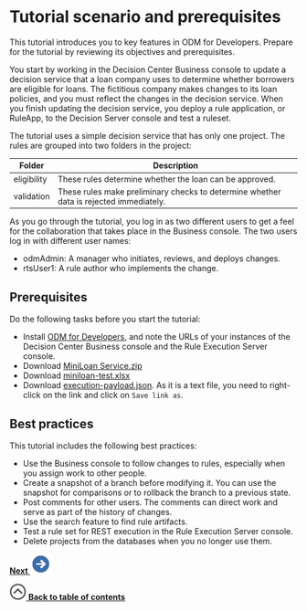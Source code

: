 # Tutorial scenario and prerequisites

This tutorial introduces you to key features in ODM for Developers. Prepare for the tutorial by reviewing its objectives and prerequisites.

You start by working in the Decision Center Business console to update a decision service that a loan company uses to determine whether borrowers are eligible for loans. The fictitious company makes changes to its loan policies, and you must reflect the changes in the decision service. When you finish updating the decision service, you deploy a rule application, or RuleApp, to the Decision Server console and test a ruleset. 

The tutorial uses a simple decision service that has only one project. The rules are grouped into two folders in the project:

|Folder|Description|
|------|-----------|
|eligibility|These rules determine whether the loan can be approved.|
|validation|These rules make preliminary checks to determine whether data is rejected immediately.|

As you go through the tutorial, you log in as two different users to get a feel for the collaboration that takes place in the Business console. The two users log in with different user names:

-   odmAdmin: A manager who initiates, reviews, and deploys changes.
-   rtsUser1: A rule author who implements the change.

## Prerequisites

Do the following tasks before you start the tutorial:

-   Install [ODM for Developers](https://hub.docker.com/r/ibmcom/odm/), and note the URLs of your instances of the Decision Center Business console and the Rule Execution Server console.
-   Download [MiniLoan Service.zip](../../Miniloan%20Service.zip?raw=1)
-   Download [miniloan-test.xlsx](../../miniloan-test.xlsx?raw=1)
-   Download [execution-payload.json](../../execution-payload.json?raw=1). As it is a text file, you need to right-click on the link and click on `Save link as`.

## Best practices

This tutorial includes the following best practices:

-   Use the Business console to follow changes to rules, especially when you assign work to other people.
-   Create a snapshot of a branch before modifying it. You can use the snapshot for comparisons or to rollback the branch to a previous state.
-   Post comments for other users. The comments can direct work and serve as part of the history of changes.
-   Use the search feature to find rule artifacts.
-   Test a rule set for REST execution in the Rule Execution Server console.
-   Delete projects from the databases when you no longer use them. 

[**Next** ![Next icon](../images/next.jpg)](../topics/tut_icp_gs_evaluate_changes_lsn.md)

[![](../images/home.jpg) **Back to table of contents**](../../README.md)

